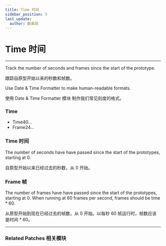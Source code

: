 ```yaml
---
title: Time 时间
sidebar_position: 5
last_update:
  author: 蒯美政
---
```


# Time 时间

---

Track the number of seconds and frames since the start of the prototype.

跟踪自原型开始以来的秒数和帧数。

Use Date & Time Formatter to make human-readable formats.

使用 Date & Time Formatter 模块 制作我们常见刻度的格式。

<div className="patch-container">
    <div className="patch producer">
        <h3>Time</h3>
        <ul className="inputs">
        </ul>
        <ul className="outputs">
            <li>Time<span>40...</span></li>
            <li>Frame<span>24...</span></li>
        </ul>
    </div>
</div>

### Time 时间

The number of seconds have have passed since the start of the prototypes, starting at 0.

自原型开始以来已经过去的秒数，从 0 开始。

### Frame 帧

The number of frames have have passed since the start of the prototypes, starting at 0. When running at 60 frames per second, frames should be time \* 60.

从原型开始到现在已经过去的帧数，从 0 开始。以每秒 60 帧运行时，帧数应该是时间 \* 60。

---

### Related Patches 相关模块

